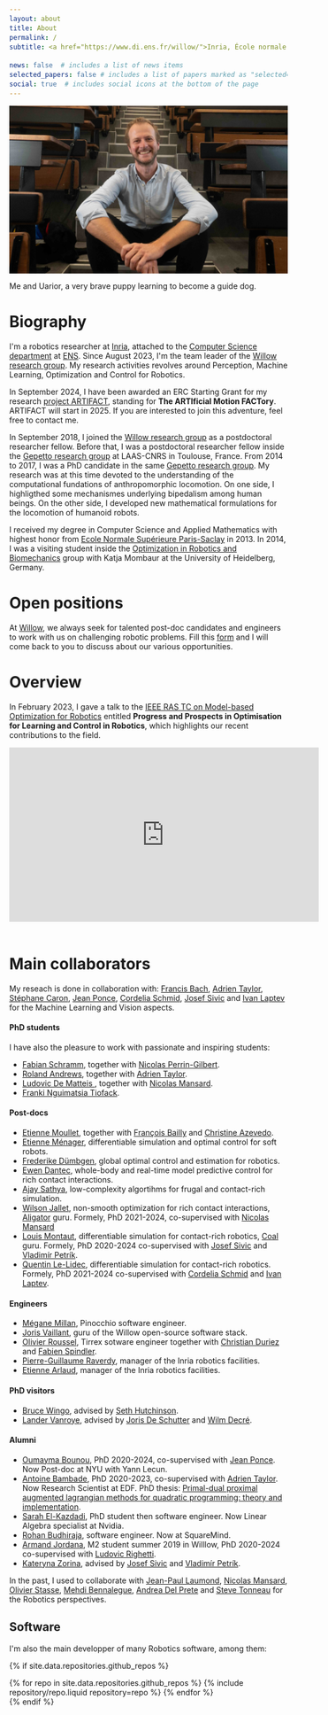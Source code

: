 ```yaml
---
layout: about
title: About
permalink: /
subtitle: <a href="https://www.di.ens.fr/willow/">Inria, École normale supérieure, Paris, France</a>.

news: false  # includes a list of news items
selected_papers: false # includes a list of papers marked as "selected={true}"
social: true  # includes social icons at the bottom of the page
---
```


<p align="center">
  <img src="../assets/img/juju_uaua.jpg" width="700" alt="Me and UaUa" align="center" data-zoomable/>
<div class="caption">
  Me and Uarior, a very brave puppy learning to become a guide dog.
</div>
</p>

# Biography

I'm a robotics researcher at [Inria](https://www.inria.fr/en), attached to the [Computer Science department](https://www.di.ens.fr) at [ENS](https://www.ens.fr).
Since August 2023, I'm the team leader of the [Willow research group](https://www.di.ens.fr/willow/).
My research activities revolves around Perception, Machine Learning, Optimization and Control for Robotics.

In September 2024, I have been awarded an ERC Starting Grant for my research [project ARTIFACT](https://www.inria.fr/en/autonomous-robots-erc-grants), standing for **The ARTIficial Motion FACTory**. 
ARTIFACT will start in 2025. If you are interested to join this adventure, feel free to contact me.

In September 2018, I joined the [Willow research group](https://www.di.ens.fr/willow/) as a postdoctoral researcher fellow.
Before that, I was a postdoctoral researcher fellow inside the [Gepetto research group](http://projects.laas.fr/gepetto/index.php) at LAAS-CNRS in Toulouse, France.
From 2014 to 2017, I was a PhD candidate in the same [Gepetto research group](http://projects.laas.fr/gepetto/index.php). 
My research was at this time devoted to the understanding of the computational fundations of anthropomorphic locomotion. On one side, I highligthed some mechanismes underlying bipedalism among human beings. On the other side, I developed new mathematical formulations for the locomotion of humanoid robots.

I received my degree in Computer Science and Applied Mathematics with highest honor from [Ecole Normale Supérieure Paris-Saclay](https://ens-paris-saclay.fr/en) in 2013. In 2014, I was a visiting student inside the [Optimization in Robotics and Biomechanics](http://www.ziti.uni-heidelberg.de/de/forschung/em-orb.html) group with Katja Mombaur at the University of Heidelberg, Germany. 

# Open positions

At [Willow](https://www.di.ens.fr/willow/), we always seek for talented post-doc candidates and engineers to work with us on challenging robotic problems.
Fill this [form](https://forms.gle/psFnCibYby3kw6nA8) and I will come back to you to discuss about our various opportunities.

# Overview

In February 2023, I gave a talk to the [IEEE RAS TC on Model-based Optimization for Robotics](https://www.tcoptrob.org/) entitled **Progress and Prospects in Optimisation for Learning and Control in Robotics**, which highlights our recent contributions to the field.

<center><iframe width="560" height="315" src="https://www.youtube-nocookie.com/embed/tG64oj5GrsE?start=57" title="YouTube video player" frameborder="0" allow="accelerometer; autoplay; clipboard-write; encrypted-media; gyroscope; picture-in-picture; web-share" allowfullscreen></iframe></center>
<br>

# Main collaborators

My reseach is done in collaboration with:
[Francis Bach](https://www.di.ens.fr/~fbach/), [Adrien Taylor](https://adrientaylor.github.io/), [Stéphane Caron](https://scaron.info/), [Jean Ponce](https://www.di.ens.fr/~ponce/), [Cordelia Schmid](https://thoth.inrialpes.fr/~schmid/), [Josef Sivic](https://www.di.ens.fr/~josef/) and [Ivan Laptev](https://www.di.ens.fr/~laptev/) for the Machine Learning and Vision aspects.

#### PhD students

I have also the pleasure to work with passionate and inspiring students:

- [Fabian Schramm](https://fr.linkedin.com/in/fabian-schramm-319919178), together with [Nicolas Perrin-Gilbert](https://www.isir.upmc.fr/personnel/perrin/?lang=en).
- [Roland Andrews](https://fr.linkedin.com/in/roland-andrews/fr?original_referer=https%3A%2F%2Fwww.google.com%2F), together with [Adrien Taylor](https://adrientaylor.github.io/).
- [Ludovic De Matteis ](https://fr.linkedin.com/in/ludovic-de-matteis-087a4a225), together with [Nicolas Mansard](http://projects.laas.fr/gepetto/index.php/Members/NicolasMansard).
- [Franki Nguimatsia Tiofack](https://fr.linkedin.com/in/frankinguimatsia).

#### Post-docs

- [Etienne Moullet](https://fr.linkedin.com/in/etienne-moullet-a133a752), together with [François Bailly](https://fbailly.github.io/) and [Christine Azevedo](https://fr.linkedin.com/in/christine-azevedo-31406a145).
- [Etienne Ménager](https://fr.linkedin.com/in/etienne-m%C3%A9nager-6679b7127), differentiable simulation and optimal control for soft robots. 
- [Frederike Dümbgen](https://duembgen.github.io/), global optimal control and estimation for robotics.
- [Ewen Dantec](https://edantec.github.io/), whole-body and real-time model predictive control for rich contact interactions.
- [Ajay Sathya](https://fr.linkedin.com/in/ajay-sathya-438b0144), low-complexity algortihms for frugal and contact-rich simulation.
- [Wilson Jallet](https://manifoldfr.github.io/), non-smooth optimization for rich contact interactions, [Aligator](https://github.com/Simple-Robotics/aligator) guru. Formely, PhD 2021-2024, co-supervised with [Nicolas Mansard](http://projects.laas.fr/gepetto/index.php/Members/NicolasMansard)
- [Louis Montaut](https://lmontaut.github.io/), differentiable simulation for contact-rich robotics, [Coal](https://github.com/coal-library/coal) guru. Formely, PhD 2020-2024 co-supervised with [Josef Sivic](https://www.di.ens.fr/~josef/) and [Vladimír Petrík](https://petrikvladimir.github.io/).
- [Quentin Le-Lidec](https://quentinll.github.io/), differentiable simulation for contact-rich robotics. Formely, PhD 2021-2024 co-supervised with [Cordelia Schmid](https://thoth.inrialpes.fr/~schmid/) and [Ivan Laptev](https://www.di.ens.fr/~laptev/).

#### Engineers

- [Mégane Millan](https://fr.linkedin.com/in/megane-millan-0a1791125), Pinocchio software engineer.
- [Joris Vaillant](https://github.com/jorisv), guru of the Willow open-source software stack.
- [Olivier Roussel](https://team.inria.fr/rainbow/olivier-roussel/), Tirrex sotware engineer together with [Christian Duriez](https://fr.linkedin.com/in/christian-duriez-5613094) and [Fabien Spindler](https://team.inria.fr/rainbow/fabien-spindler/).
- [Pierre-Guillaume Raverdy](https://fr.linkedin.com/in/pgraverdy), manager of the Inria robotics facilities.
- [Etienne Arlaud](https://fr.linkedin.com/in/etiennearlaud?original_referer=https%3A%2F%2Fwww.google.com%2F), manager of the Inria robotics facilities.

#### PhD visitors

- [Bruce Wingo](https://bwingo47.github.io/), advised by [Seth Hutchinson](https://faculty.cc.gatech.edu/~seth/).
- [Lander Vanroye](https://www.mech.kuleuven.be/en/pma/research/robotics/people/00116913), advised by [Joris De Schutter](https://scholar.google.be/citations?user=O7TuS8sAAAAJ&hl=nl&oi=ao) and [Wilm Decré](https://scholar.google.be/citations?user=ZgAnArUAAAAJ&hl=nl). 

#### Alumni

- [Oumayma Bounou](https://oumayb.github.io/), PhD 2020-2024, co-supervised with [Jean Ponce](https://www.di.ens.fr/~ponce/). Now Post-doc at NYU with Yann Lecun.
- [Antoine Bambade](https://bambade.github.io/), PhD 2020-2023, co-supervised with [Adrien Taylor](https://adrientaylor.github.io/). Now Research Scientist at EDF.
PhD thesis: [Primal-dual proximal augmented lagrangian methods for quadratic programming: theory and implementation](https://theses.fr/s253931?domaine=theses). 
- [Sarah El-Kazdadi](https://fr.linkedin.com/in/sarah-kazdadi-059b94210), PhD student then software engineer. Now Linear Algebra specialist at Nvidia.
- [Rohan Budhiraja](https://github.com/proyan), software engineer. Now at SquareMind.
- [Armand Jordana](https://www.linkedin.com/in/armand-jordana-0922b2152), M2 student summer 2019 in Willlow, PhD 2020-2024 co-supervised with [Ludovic Righetti](https://wp.nyu.edu/machinesinmotion/).
- [Kateryna Zorina](https://ua.linkedin.com/in/kateryna-zorina), advised by [Josef Sivic](https://www.di.ens.fr/~josef/) and [Vladimír Petrík](https://petrikvladimir.github.io/).

In the past, I used to collaborate with [Jean-Paul Laumond](http://homepages.laas.fr/jpl), [Nicolas Mansard](http://projects.laas.fr/gepetto/index.php/Members/NicolasMansard), [Olivier Stasse](https://homepages.laas.fr/ostasse/hugo/), [Mehdi Bennalegue](http://mehdi.benallegue.com), [Andrea Del Prete](https://andreadelprete.github.io/) and [Steve Tonneau](http://www.stevetonneau.fr) for the Robotics perspectives.

## Software

I'm also the main developper of many Robotics software, among them:

{% if site.data.repositories.github_repos %}
<div class="repositories d-flex flex-wrap flex-md-row flex-column justify-content-between align-items-center">
  {% for repo in site.data.repositories.github_repos %}
    {% include repository/repo.liquid repository=repo %}
  {% endfor %}
</div>
{% endif %}
